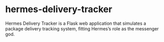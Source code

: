 # hermes-delivery-tracker
Hermes Delivery Tracker is a Flask web application that simulates a package delivery tracking system, fitting Hermes’s role as the messenger god.
